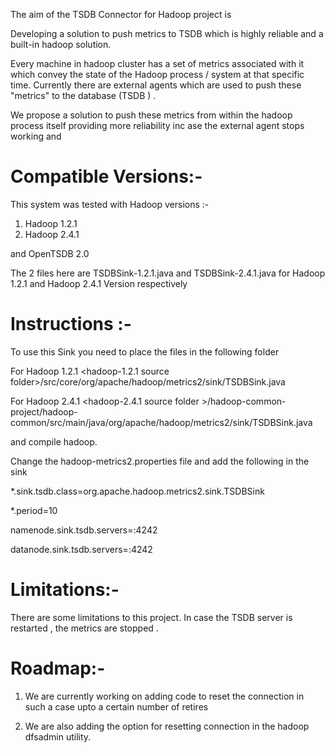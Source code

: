 The aim of the  TSDB Connector for Hadoop project is 

Developing a solution to push metrics to TSDB which is highly reliable and a built-in hadoop solution. 

Every machine in hadoop cluster has a set of metrics associated with it which convey the state of the Hadoop process / system at that specific time. Currently there are external agents which are used to push these "metrics" to the database (TSDB ) . 

We propose a solution to push these metrics from within the hadoop process itself providing more reliability inc ase the external agent stops working and 


# Compatible Versions:-
This system was tested with Hadoop versions :-
1. Hadoop 1.2.1 
2. Hadoop 2.4.1

and OpenTSDB 2.0

The 2 files here are  TSDBSink-1.2.1.java and TSDBSink-2.4.1.java for Hadoop 1.2.1 and Hadoop 2.4.1 Version respectively 


# Instructions :-

To use this Sink you need to place the files in the following folder 

For Hadoop 1.2.1
<hadoop-1.2.1 source folder>/src/core/org/apache/hadoop/metrics2/sink/TSDBSink.java

For Hadoop 2.4.1
<hadoop-2.4.1 source folder >/hadoop-common-project/hadoop-common/src/main/java/org/apache/hadoop/metrics2/sink/TSDBSink.java

and compile hadoop. 


Change the hadoop-metrics2.properties file and add the following in the sink 


*.sink.tsdb.class=org.apache.hadoop.metrics2.sink.TSDBSink

*.period=10

namenode.sink.tsdb.servers=<TSDB Server hostname >:4242

datanode.sink.tsdb.servers=<TSDB Server hostname >:4242



# Limitations:-

There are some limitations to this project. In case the TSDB server is restarted , the metrics are stopped . 


# Roadmap:-

1. We are currently working on adding code to reset the connection in such a case upto a certain number of retires 

2. We are also adding the option for resetting connection in the hadoop dfsadmin utility. 




